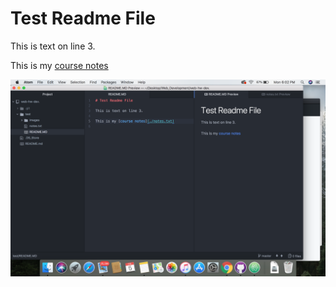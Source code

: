 # Test Readme File

This is text on line 3.

This is my [course notes](./notes.txt)

![Image of my Atom editor](./images/screenshot.png)

